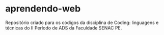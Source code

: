 # aprendendo-web
Repositório criado para os códigos da disciplina de Coding: linguagens e técnicas do II Período de ADS da Faculdade SENAC PE.
